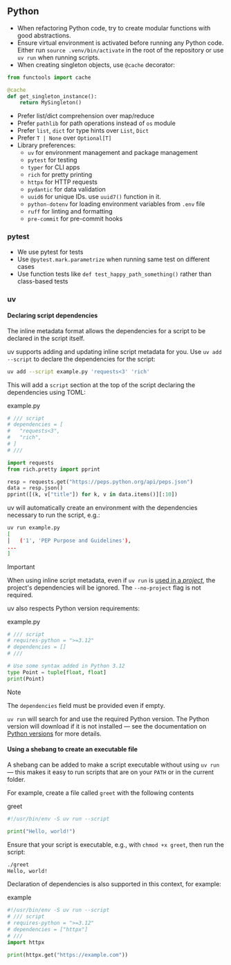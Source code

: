 ## Python

- When refactoring Python code, try to create modular functions with good abstractions. 
- Ensure virtual environment is activated before running any Python code. Either run `source .venv/bin/activate` in the root of the repository or use `uv run` when running scripts.
- When creating singleton objects, use `@cache` decorator:
```python
from functools import cache

@cache
def get_singleton_instance():
    return MySingleton()
```

- Prefer list/dict comprehension over map/reduce
- Prefer `pathlib` for path operations instead of `os` module
- Prefer `list`, `dict` for type hints over `List`, `Dict`
- Prefer `T | None` over `Optional[T]`
- Library preferences:
    - `uv` for environment management and package management
    - `pytest` for testing
    - `typer` for CLI apps
    - `rich` for pretty printing
    - `httpx` for HTTP requests
    - `pydantic` for data validation
    - `uuid6` for unique IDs. use `uuid7()` function in it.
    - `python-dotenv` for loading environment variables from `.env` file
    - `ruff` for linting and formatting
    - `pre-commit` for pre-commit hooks

### pytest

- We use pytest for tests
- Use `@pytest.mark.parametrize` when running same test on different cases
- Use function tests like `def test_happy_path_something()` rather than class-based tests

### uv

#### Declaring script dependencies

The inline metadata format allows the dependencies for a script to be declared in the script itself.

uv supports adding and updating inline script metadata for you. Use `uv add --script` to declare the dependencies for the script:

```sh
uv add --script example.py 'requests<3' 'rich'
```

This will add a `script` section at the top of the script declaring the dependencies using TOML:

example.py

```python
# /// script
# dependencies = [
#   "requests<3",
#   "rich",
# ]
# ///

import requests
from rich.pretty import pprint

resp = requests.get("https://peps.python.org/api/peps.json")
data = resp.json()
pprint([(k, v["title"]) for k, v in data.items()][:10])
```

uv will automatically create an environment with the dependencies necessary to run the script, e.g.:

```sh
uv run example.py
[
│   ('1', 'PEP Purpose and Guidelines'),
...
]
```

Important

When using inline script metadata, even if `uv run` is [used in a _project_](mdc:https:/docs.astral.sh/uv/concepts/projects/run), the project's dependencies will be ignored. The `--no-project` flag is not required.

uv also respects Python version requirements:

example.py

```python
# /// script
# requires-python = ">=3.12"
# dependencies = []
# ///

# Use some syntax added in Python 3.12
type Point = tuple[float, float]
print(Point)
```

Note

The `dependencies` field must be provided even if empty.

`uv run` will search for and use the required Python version. The Python version will download if it is not installed — see the documentation on [Python versions](mdc:https:/docs.astral.sh/uv/concepts/python-versions) for more details.

#### Using a shebang to create an executable file

A shebang can be added to make a script executable without using `uv run` — this makes it easy to run scripts that are on your `PATH` or in the current folder.

For example, create a file called `greet` with the following contents

greet

```py
#!/usr/bin/env -S uv run --script

print("Hello, world!")
```

Ensure that your script is executable, e.g., with `chmod +x greet`, then run the script:

```sh
./greet
Hello, world!
```

Declaration of dependencies is also supported in this context, for example:

example

```py
#!/usr/bin/env -S uv run --script
# /// script
# requires-python = ">=3.12"
# dependencies = ["httpx"]
# ///
import httpx

print(httpx.get("https://example.com"))
```